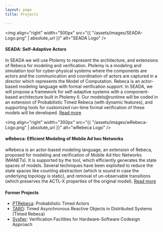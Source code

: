 ```yaml
---
layout: page
title: Projects

---
```

<img align="right" width="500px" src="{{ "/assets/images/SEADA-Logo.png" | absolute_url }}" alt="SEADA Logo" />
#### SEADA: Self-Adaptive Actors

In SEADA we will use Ptolemy to represent the architecture, and extensions of Rebeca for modeling and verification.
Ptolemy is a modeling and simulation tool for cyber-physical systems where the components are actors and the communication
and coordination of actors are captured in a director which represents the Model of Computation.
Rebeca is an actor-based modeling language with formal verification support.
In SEADA, we will propose a framework for self-adaptive systems with a component-based architecture built in Ptolemy II.
Our models@runtime will be coded in an extension of Probabilistic Timed Rebeca (with dynamic features),
and supporting tools for customized run-time formal verification of these models will be developed.
[Read more]()


<img align="right" width="300px" src="{{ "/assets/images/wRebeca-Logo.png" | absolute_url }}" alt="wRebeca Logo" />
#### wRebeca: Efficient Modeling of Mobile Ad hoc Networks

wRebeca is an actor-based modeling language, an extension of Rebeca,
proposed for modeling and verification of Mobile Ad Hoc Networks (MANETs).
It is supported by the tool, which efficiently generates the state spaces of models.
Several techniques have been exploited to reduce the state spaces like counting abstraction
(which is sound in case the underlying topology is static),
and removal of un-observable transitions (which preserves the ACTL-X properties of the original model).
[Read more]()

#### Former Projects

* [PTRebeca](): Probabilistic Timed Actors
* [TARO](): Timed Asynchronous Reactive Objects in Distributed Systems (Timed Rebeca)
* [Sysfier](): Verification Facilities for Hardware-Software Codesign Approach


